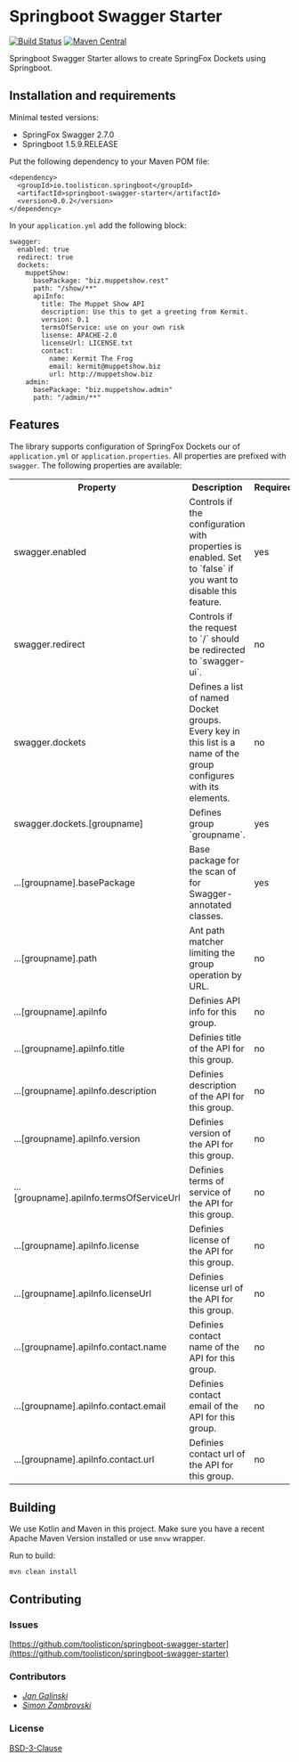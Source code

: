 # Springboot Swagger Starter

[![Build Status](https://travis-ci.org/toolisticon/springboot-swagger-starter.svg?branch=master)](https://travis-ci.org/toolisticon/springboot-swagger-starter) 
[![Maven Central](https://maven-badges.herokuapp.com/maven-central/io.toolisticon.springboot/springboot-swagger-starter/badge.svg)](https://maven-badges.herokuapp.com/maven-central/io.toolisticon.springboot/springboot-swagger-starter)

Springboot Swagger Starter allows to create SpringFox Dockets using Springboot.

## Installation and requirements

Minimal tested versions:

- SpringFox Swagger 2.7.0
- Springboot 1.5.9.RELEASE

Put the following dependency to your Maven POM file:

    <dependency>
      <groupId>io.toolisticon.springboot</groupId>
      <artifactId>springboot-swagger-starter</artifactId>
      <version>0.0.2</version>
    </dependency>
    
    
In your `application.yml` add the following block:

    swagger:
      enabled: true
      redirect: true
      dockets:
        muppetShow:
          basePackage: "biz.muppetshow.rest"
          path: "/show/**"
          apiInfo:
            title: The Muppet Show API
            description: Use this to get a greeting from Kermit.
            version: 0.1
            termsOfService: use on your own risk
            lisense: APACHE-2.0
            licenseUrl: LICENSE.txt
            contact:
              name: Kermit The Frog
              email: kermit@muppetshow.biz
              url: http://muppetshow.biz
        admin:
          basePackage: "biz.muppetshow.admin"
          path: "/admin/**"
    
## Features 

The library supports configuration of SpringFox Dockets our of `application.yml` or `application.properties`. 
All properties are prefixed with `swagger`. The following properties are available:

<table>
  <tr>
    <th>Property</th><th>Description</th><th>Required</th><th>Default</th><th>Example</th>
  </tr>
  <tr>
    <td>swagger.enabled</td><td>Controls if the configuration with properties is enabled. Set to `false` if you want to disable this feature.</td><td>yes</td><td>true</td><td>false</td>
  </tr>
  <tr>
    <td>swagger.redirect</td><td>Controls if the request to `/` should be redirected to `swagger-ui`.</td><td>no</td><td>false</td><td>true</td>
  </tr>
  <tr>
    <td>swagger.dockets</td><td>Defines a list of named Docket groups. Every key in this list is a name of the group configures with its elements.</td><td>no</td><td>empty</td><td>see below</td>
  </tr>
  <tr>
    <td>swagger.dockets.[groupname]</td><td>Defines group `groupname`.</td><td>yes</td><td></td><td>myGroup</td>
  </tr>
  <tr>
    <td>...[groupname].basePackage</td><td>Base package for the scan of for Swagger-annotated classes.</td><td>yes</td><td>empty</td><td>biz.muppetshow.rest</td>
  </tr>
  <tr>
    <td>...[groupname].path</td><td>Ant path matcher limiting the group operation by URL.</td><td>no</td><td>/**</td><td>"/show/**"</td>
  </tr>
  <tr>
    <td>...[groupname].apiInfo</td><td>Definies API info for this group.</td><td>no</td><td></td><td>see below</td>
  </tr>
  <tr>
    <td>...[groupname].apiInfo.title</td><td>Definies title of the API for this group.</td><td>no</td><td></td><td>My API</td>
  </tr>
  <tr>
    <td>...[groupname].apiInfo.description</td><td>Definies description of the API for this group.</td><td>no</td><td></td><td>This is a nice API.</td>
  </tr>
  <tr>
    <td>...[groupname].apiInfo.version</td><td>Definies version of the API for this group.</td><td>no</td><td></td><td>1</td>
  </tr>
  <tr>
    <td>...[groupname].apiInfo.termsOfServiceUrl</td><td>Definies terms of service of the API for this group.</td><td>no</td><td></td><td>Use on your own risk.</td>
  </tr>
  <tr>
    <td>...[groupname].apiInfo.license</td><td>Definies license of the API for this group.</td><td>no</td><td></td><td>APACHE 2.0</td>
  </tr>
  <tr>
    <td>...[groupname].apiInfo.licenseUrl</td><td>Definies license url of the API for this group.</td><td>no</td><td></td><td>http://my.com/license/</td>
  </tr>
  <tr>
    <td>...[groupname].apiInfo.contact.name</td><td>Definies contact name of the API for this group.</td><td>no</td><td></td><td>Kermit The Frog</td>
  </tr>
  <tr>
    <td>...[groupname].apiInfo.contact.email</td><td>Definies contact email of the API for this group.</td><td>no</td><td></td><td>kermit@muppetshow.biz</td>
  </tr>
  <tr>
    <td>...[groupname].apiInfo.contact.url</td><td>Definies contact url of the API for this group.</td><td>no</td><td></td><td>http://muppetshow.biz</td>
  </tr>
</table>


## Building

We use Kotlin and Maven in this project. Make sure you have a recent Apache Maven Version installed or use `mnvw` wrapper.

Run to build: 

    mvn clean install  


## Contributing

### Issues

[https://github.com/toolisticon/springboot-swagger-starter](https://github.com/toolisticon/springboot-swagger-starter)

### Contributors

*  _[Jan Galinski](https://github.com/galinski)_
*  _[Simon Zambrovski](https://github.com/zambrovski)_

### License

[BSD-3-Clause](https://github.com/toolisticon/springboot-swagger-starter/blob/master/LICENSE)


